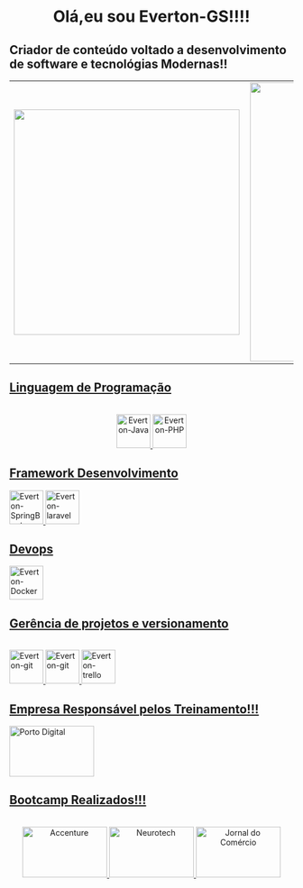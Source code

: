 
  <h1 align="center"> Olá,eu sou Everton-GS!!!!</h1>
  <h2>Criador de conteúdo voltado a desenvolvimento de software  e tecnológias Modernas!!</h2>
<div align="center">
  <a href="https://github.com/Everton-GS">  
<table>
    <tr>
        <td><img width="400px" align="left" src="https://github-readme-stats.vercel.app/api/top-langs/?username=Everton-GS&hide=html&layout=compact&theme=dracula" /></td>
        <td><img width="495px" align="left" src="https://github-readme-stats.vercel.app/api?username=Everton-GS&theme=dracula"/></td>
    </tr>   
</table>
 <h2 align="left">Linguagem de Programação</h2>
</div>
    <center>
   <div style="display: inline_block"><br>
   <img  alt="Everton-Java" height="60" width="60" src="https://cdn.jsdelivr.net/gh/devicons/devicon/icons/java/java-original-wordmark.svg"/>
   <img  alt="Everton-PHP"  height="60" width="60" src="https://cdn.jsdelivr.net/gh/devicons/devicon/icons/php/php-original.svg"/>
     </center>
  </div>
      <div>
       <h2 align="left">Framework Desenvolvimento</h2>
        <img  alt="Everton-SpringBoot"  height="60" width="60" src="https://cdn.jsdelivr.net/gh/devicons/devicon/icons/spring/spring-original-wordmark.svg"/>
        <img  alt="Everton-laravel"  height="60" width="60" src="https://cdn.jsdelivr.net/gh/devicons/devicon/icons/laravel/laravel-plain-wordmark.svg"/>
      </div>
      <div>
        <h2 align="left">Devops</h2>
        <img  alt="Everton-Docker"  height="60" width="60" src="https://cdn.jsdelivr.net/gh/devicons/devicon/icons/docker/docker-original-wordmark.svg"/>
      </div>
    <h2 align="left">Gerência de projetos e versionamento</h2>
    <div style="display: inline_block"><br>
    <img  alt="Everton-git"  height="60" width="60" src="https://cdn.jsdelivr.net/gh/devicons/devicon/icons/github/github-original-wordmark.svg"/>
    <img  alt="Everton-git"  height="60" width="60" src="https://cdn.jsdelivr.net/gh/devicons/devicon/icons/git/git-original-wordmark.svg"/>  
    <img  alt="Everton-trello"  height="60" width="60" src="https://cdn.jsdelivr.net/gh/devicons/devicon/icons/trello/trello-plain-wordmark.svg"/>
    </div>
    <div>  
    <h2 align="left">Empresa Responsável pelos Treinamento!!!</h2>
     </div>
    <img  alt="Porto Digital"  height="90" width="150" src="https://www.portodigital.org/_nuxt/img/logo.9d0ef93.svg">
<div> 
<h2 align="left">Bootcamp Realizados!!!</h2>
</div>
<div style="display: inline_block"><br>    
  <center>
  <img  alt="Accenture"  height="90" width="150" src="https://1000logos.net/wp-content/uploads/2021/04/Accenture-logo.png">
  <img alt="Neurotech"   height="90" width="150" src="https://imagens.ne10.uol.com.br/veiculos/_midias/jpg/2022/11/10/615x300/1_neurotech_02-22010361.jpg">
  <img alt="Jornal do Comércio"   height="90" width="150" src="https://ogimg.infoglobo.com.br/in/24948738-c0e-fbb/FT1086A/760/Jornal-do-Comercio.png">
    
  </center> 
</div>

